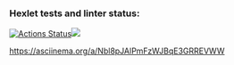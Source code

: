 ### Hexlet tests and linter status:
[![Actions Status](https://github.com/RomanKhal/java-project-61/actions/workflows/hexlet-check.yml/badge.svg)](https://github.com/RomanKhal/java-project-61/actions)<a href="https://codeclimate.com/github/RomanKhal/java-project-61/maintainability"><img src="https://api.codeclimate.com/v1/badges/e7cb9bb2d8b8b0df38e4/maintainability" /></a>

https://asciinema.org/a/Nbl8pJAlPmFzWJBqE3GRREVWW
